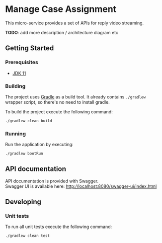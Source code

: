 # Manage Case Assignment

This micro-service provides a set of APIs for reply video streaming. 

**TODO**: add more description / architecture diagram etc 

## Getting Started

### Prerequisites
- [JDK 11](https://java.com)

### Building
The project uses [Gradle](https://gradle.org) as a build tool. It already contains
`./gradlew` wrapper script, so there's no need to install gradle.

To build the project execute the following command:
```bash
./gradlew clean build
```

### Running
Run the application by executing:
```bash
./gradlew bootRun
```

## API documentation
API documentation is provided with Swagger.  
Swagger UI is available here: [http://localhost:8080/swagger-ui/index.html](http://localhost:8080/swagger-ui/index.html)  

## Developing

### Unit tests
To run all unit tests execute the following command:
```bash
./gradlew clean test
```
